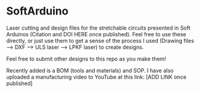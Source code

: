 # SoftArduino
Laser cutting and design files for the stretchable circuits presented in Soft Arduinos (Citation and DOI HERE once published).
Feel free to use these directly, or just use them to get a sense of the process I used (Drawing files --> DXF --> ULS laser --> LPKF laser) to create designs. 

Feel free to submit other designs to this repo as you make them!

Recently added is a BOM (tools and materials) and SOP. I have also uploaded a manufacturing video to YouTube at this link: [ADD LINK once published]
